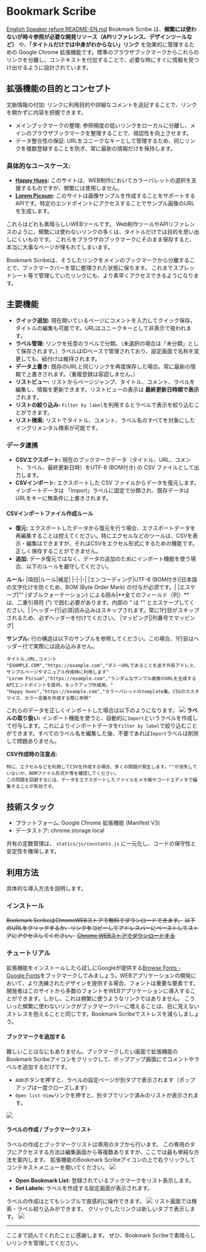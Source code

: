 # Bookmark Scribe
[English Speaker refure README-EN.md](README-EN.md)
Bookmark Scribe は、**頻繁には使わないが時々参照が必要な開発リソース（APIリファレンス、デザインツールなど）** や、**「タイトルだけでは中身がわからない」リンク** を効果的に管理するための Google Chrome 拡張機能です。標準のブラウザブックマークからこれらのリンクを分離し、コンテキストを付加することで、必要な時にすぐに情報を見つけ出せるように設計されています。

## 拡張機能の目的とコンセプト
文脈情報の付加: リンクに利用目的や詳細なコメントを追記することで、リンクを開かずに内容を把握できます。
- メインブックマークの整理: 参照頻度の低いリンクをローカルに分離し、メインのブラウザブックマークを整理することで、視認性を向上させます。
- データ整合性の保証: URLをユニークなキーとして管理するため、同じリンクを複数登録することを防ぎ、常に最新の情報だけを保持します。

### 具体的なユースケース:
- **[Happy Hues](https://www.happyhues.co/palettes/17):** このサイトは、WEB制作においてカラーパレットの選択を支援するものですが、頻繁には使用しません。
- **[Lorem Picsum](https://picsum.photos):** このサイトは画像サンプルを作成することをサポートするAPIです。特定のエンドポイントにアクセスすることでサンプル画像のURLを生成します。

これらはどれも素晴らしいWEBツールです。
Web制作ツールやAPIリファレンスのように、頻繁には使わないリンクの多くは、タイトルだけでは目的を思い出しにくいものです。
これらをブラウザのブックマークにそのまま保存すると、本当に大事なページが埋もれてしまいます。

Bookmark Scribeは、そうしたリンクをメインのブックマークから分離することで、ブックマークバーを常に整理された状態に保ちます。
これまでスプレッドシート等で管理していたリンクにも、より素早くアクセスできるようになります。

## 主要機能
- **クイック追加:** 現在開いているページにコメントを入力してクイック保存。タイトルの編集も可能です。URLはユニークキーとして非表示で扱われます。
- **ラベル管理:** リンクを任意のラベルで分類。（未選択の場合は「未分類」として保存されます。）ラベルはIDベースで管理されており、設定画面で名称を変更しても、紐付けは維持されます。
- **データ上書き:** 既存のURLと同じリンクを再度保存した場合。常に最新の情報で上書きされます。（重複登録は容認しません。）
- **リストビュー:** リストからページジャンプ、タイトル、コメント、ラベルを編集し、情報を更新できます。リストビューの表示は **最終更新日時順で表示** されます。
- **リストの絞り込み:** `Filter by label`を利用するとラベルで表示を絞り込むことができます。
- **リスト検索:** リストでタイトル、コメント、ラベル名のすべてを対象にしたインクリメンタル検索が可能です。

### データ連携
- **CSVエクスポート:** 現在のブックマークデータ（タイトル、URL、コメント、ラベル、最終更新日時）をUTF-8 (BOM付き) の CSV ファイルとして出力します。
- **CSVインポート:** エクスポートした CSV ファイルからデータを復元します。インポートデータは 「Import」ラベルに固定で分類され、既存データはURLをキーに無条件に上書きされます。

#### CSVインポートファイル作成ルール
- **復元:** エクスポートしたデータから復元を行う場合、エクスポートデータを再編集することは控えてください。特にエクセルなどのツールは、CSVを表示・編集はできますが、それはCSVをエクセル形式にするための機能です。
正しく保存することができません。
- **追加:** データ復元ではなく、データの追加のためにインポート機能を使う場合、以下のルールを厳守してください。

**ルール:**
|項目|ルール|補足|
|-|-|-|
|エンコーディング|UTF-8 (BOM付き)|日本語の文字化けを防ぐため、BOM (Byte Order Mark) の付与が必須です。|
|エスケープ|"" (ダブルクォーテーション) による囲み|**全てのフィールド（列）**は、二重引用符 (") で囲む必要があります。内部の " は "" とエスケープしてください。|
|ヘッダー行|必須|読み込みはスキップされます。常に1行目がスキップされるため、必ずヘッダーを付けてください。
|マッピング||列番号でマッピング|

**サンプル:** 行の構造は以下のサンプルを参照してください。この場合、1行目はヘッダー行で実際には読み込みません。
```text
タイトル,URL,コメント
"EXAMPLE.COM","https://example.com","ダミーURLであることを返す共有アドレス、サンプルページやマニュアル作成時に利用します"
"Lorem Picsum","https://example.com","ランダムなサンプル画像のURLを生成するAPIエンドポイントを提供。モックアップ作成用。"
"Happy Hues","https://example.com","カラーパレットのtemplate集。CSSのカスタマイズ、カラー定義を作成する際に参照"
```
これらのデータを正しくインポートした場合は以下のようになります。
<img src="/exclude/img/readme-sample-001.png">
**ラベルの取り扱い:** インポート機能を使うと、自動的に`Import`というラベルを作成して付与します。これによりインポートデータを`Filter by label`で絞り込むことができます。すべてのラベル名を編集した後、不要であれば`Import`ラベルは削除して問題ありません。

**CSV作成時の注意点:** 
```text
特に、エクセルなどを利用してCSVを作成する場合、多くの問題が発生します。""が消失していないか、BOMファイル形式か等を確認してください。　　
この問題を回避するには、データをエクスポートしたファイルをメモ帳やコードエディタで編集することが有効です。
```
## 技術スタック
- プラットフォーム: Google Chrome 拡張機能 (Manifest V3)
- データストア: chrome.storage.local

共有の定数管理は、 `statics/js/constants.js` に一元化し、コードの保守性と安定性を確保します。

## 利用方法
具体的な導入方法を説明します。

### インストール
~~Bookmark ScribeはChromeWEBストアで無料でダウンロードできます。~~
~~以下のURLをクリックするか、リンクをコピーしてアドレスバーにペーストしてストアにアクセスしてください。~~
~~[Chrome WEBストアでダウンロードする]()~~

### チュートリアル
拡張機能をインストールしたら試しにGoogleが提供する[Browse Fonts - Google Fonts](https://fonts.google.com)をブックマークしてみましょう。WEBアプリケーションの開発において、より洗練されたデザインを提供する場合、フォントは重要な要素です。開発者はこのサイトから多数のフォントをWEBアプリケーションに導入することができます。しかし、これは頻繁に使うようなリンクではありません。
こういった頻繁に使わないリンクがブックマークバーに増えることは、目に見えないストレスを抱えることと同じです。Bookmark Scribeでストレスを減らしましょう。

#### ブックマークを追加する
難しいことはなにもありません。ブックマークしたい画面で拡張機能のBookmark Scribeアイコンをクリックして、ポップアップ画面にでコメントやラベルを追加するだけです。
- `ADD`ボタンを押すと、ラベルの設定ページが別タブで表示されます（ポップアップは一度クローズします）
- `Open list-View`リンクを押すと、別タブでリンク済みのリストが表示されます。

<img src="/exclude/img/readme-sample-002.png">

#### ラベルの作成 / ブックマークリスト
ラベルの作成とブックマークリストは専用のタブから行います。
この専用のタブにアクセスする方法は編集画面から等複数ありますが、ここでは最も単純な方法を案内します。
拡張機能のBookmark Scribeアイコンの上で右クリックしてコンテキストメニューを開いてください。
<img src="/exclude/img/readme-sample-003.png">
- **Open Bookmark List:** 登録されているブックマークをリスト表示します。
- **Set Labels:** ラベルを作成する設定画面が表示されます。

ラベルの作成はとてもシンプルで直感的に操作できます。
<img src="/exclude/img/readme-sample-004.png">
リスト画面では検索・ラベル絞り込みができます。
クリックしたリンクは新しいタブで表示します。
<img src="/exclude/img/readme-sample-005.png">

---

ここまで読んでくれたことに感謝します。
ぜひ、Bookmark Scribeで素晴らしいリンクを管理してください。




